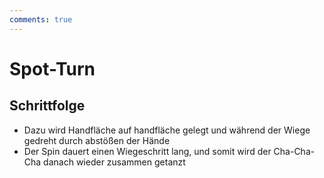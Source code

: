 ```yaml
---
comments: true
---
```

# Spot-Turn

## Schrittfolge

- Dazu wird Handfläche auf handfläche gelegt und während der Wiege gedreht durch abstößen der Hände
- Der Spin dauert einen Wiegeschritt lang, und somit wird der Cha-Cha-Cha danach wieder zusammen getanzt
